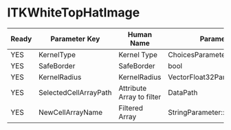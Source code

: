 # ITKWhiteTopHatImage #

| Ready | Parameter Key | Human Name | Parameter Type | Parameter Class |
|-------|---------------|------------|-----------------|----------------|
| YES | KernelType | Kernel Type | ChoicesParameter::ValueType | ChoicesParameter |
| YES | SafeBorder | SafeBorder | bool | BoolParameter |
| YES | KernelRadius | KernelRadius | VectorFloat32Parameter::ValueType | VectorFloat32Parameter |
| YES | SelectedCellArrayPath | Attribute Array to filter | DataPath | ArraySelectionParameter |
| YES | NewCellArrayName | Filtered Array | StringParameter::ValueType | StringParameter |
